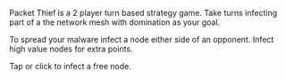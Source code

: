Packet Thief is a 2 player turn based strategy game. Take turns infecting part of a the network mesh with domination as your goal.

To spread your malware infect a node either side of an opponent. Infect high value nodes for extra points.

Tap or click to infect a free node.